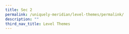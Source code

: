 ```yaml
---
title: Sec 2
permalink: /uniquely-meridian/level-themes/permalink/
description: ""
third_nav_title: Level Themes
---
```

